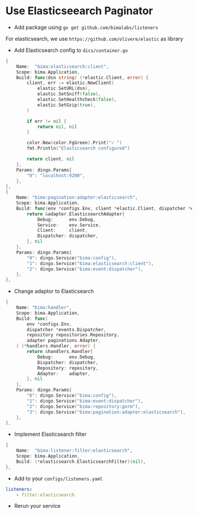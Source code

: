 # Use Elasticseearch Paginator

- Add package using `go get github.com/bimalabs/listeners`

For elasticsearch, we use `https://github.com/olivere/elastic` as library

- Add Elasticsearch config to `dics/container.go`

```go
{
    Name:  "bima:elasticsearch:client",
    Scope: bima.Application,
    Build: func(dsn string) (*elastic.Client, error) {
        client, err := elastic.NewClient(
            elastic.SetURL(dsn),
            elastic.SetSniff(false),
            elastic.SetHealthcheck(false),
            elastic.SetGzip(true),
        )

        if err != nil {
            return nil, nil
        }

        color.New(color.FgGreen).Print("✓ ")
        fmt.Println("Elasticsearch configured")

        return client, nil
    },
    Params: dingo.Params{
        "0": "localhost:9200",
    },
},
{
    Name: "bima:pagination:adapter:elasticsearch",
    Scope: bima.Application,
    Build: func(env *configs.Env, client *elastic.Client, dispatcher *events.Dispatcher) (*adapter.ElasticsearchAdapter, error) {
        return &adapter.ElasticsearchAdapter{
            Debug:      env.Debug,
            Service:    env.Service,
            Client:     client,
            Dispatcher: dispatcher,
        }, nil
    },
    Params: dingo.Params{
        "0": dingo.Service("bima:config"),
        "1": dingo.Service("bima:elasticsearch:client"),
        "2": dingo.Service("bima:event:dispatcher"),
    },
},
```

- Change adaptor to Elasticsearch

```go
{
    Name: "bima:handler",
    Scope: bima.Application,
    Build: func(
        env *configs.Env,
        dispatcher *events.Dispatcher,
        repository repositories.Repository,
        adapter paginations.Adapter,
    ) (*handlers.Handler, error) {
        return &handlers.Handler{
            Debug:      env.Debug,
            Dispatcher: dispatcher,
            Repository: repository,
            Adapter:    adapter,
        }, nil
    },
    Params: dingo.Params{
        "0": dingo.Service("bima:config"),
        "1": dingo.Service("bima:event:dispatcher"),
        "2": dingo.Service("bima:repository:gorm"),
        "3": dingo.Service("bima:pagination:adapter:elasticsearch"),
    },
},
```

- Implement Elasticsearch filter

```go
{
    Name:  "bima:listener:filter:elasticsearch",
    Scope: bima.Application,
    Build: (*elasticsearch.ElasticsearchFilter)(nil),
},
```

- Add to your `configs/listeners.yaml`

```yaml
listeners:
    - filter:elasticsearch
```

- Rerun your service
